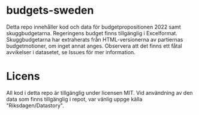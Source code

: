 # budgets-sweden

Detta repo innehåller kod och data för budgetpropositionen 2022 samt skuggbudgetarna. Regeringens budget finns tillgänglig i Excelformat. Skuggbudgetarna har extraherats från HTML-versionerna av partiernas budgetmotioner, om inget annat anges. Observera att det finns ett fåtal avvikelser i datasetet, se Issues för mer information.

# Licens
All kod i detta repo är tillgänglig under licensen MIT. Vid användning av den data som finns tillgänglig i repot, var vänlig uppge källa "Riksdagen/Datastory".
